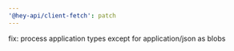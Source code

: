 ```yaml
---
'@hey-api/client-fetch': patch
---
```


fix: process application types except for application/json as blobs

